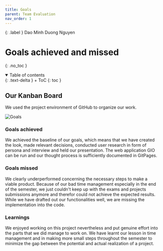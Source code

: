 ```yaml
---
title: Goals
parent: Team Evaluation
nav_order: 1
---
```


{: .label }
Dao Minh Duong Nguyen 

# Goals achieved and missed
{: .no_toc }

<details open markdown="block">
{: .text-delta }
<summary>Table of contents</summary>
+ ToC
{: toc }
</details>

## Our Kanban Board

We used the project environment of GitHub to organize our work. 

![Goals](assets/images/Kanban/gio-kanban.png)

### Goals achieved

We achieved the baseline of our goals, which means that we have created the look, made relevant decisions, conducted user research in form of persona and interview and held our presentation. The web application GIO can be run and our thought process is sufficiently documented in GitPages.

### Goals missed

We clearly underperformed concerning the necessary steps to make a viable product. Because of our bad time management especially in the end of the semester, we just couldn't keep up with the exams and projects submissions anymore and therefor could not achieve the expected results. While we have drafted out our functionalities well, we are missing the implementation into the code. 

### Learnings

We enjoyed working on this project nevertheless and put genuine effort into the parts that we did manage to work on. We have learnt our lesson in time management and in making more small steps throughout the semester to minimize the gap between the potential and actual realization of a project. 
